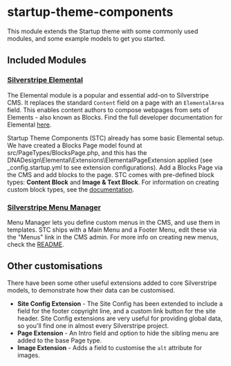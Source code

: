 # startup-theme-components

This module extends the Startup theme with some commonly used modules, and some example models to get you started.

## Included Modules

### [Silverstripe Elemental](https://github.com/silverstripe/silverstripe-elemental)
The Elemental module is a popular and essential add-on to Silverstripe CMS. It replaces the standard `Content` field on 
a page with an `ElementalArea` field. This enables content authors to compose webpages from sets of Elements - also 
known as Blocks. Find the full developer documentation for Elemental [here](https://docs.silverstripe.org/en/5/optional_features/elemental/).

Startup Theme Components (STC) already has some basic Elemental setup. We have created a Blocks Page model found at 
src/PageTypes/BlocksPage.php, and this has the DNADesign\Elemental\Extensions\ElementalPageExtension applied (see 
_config.startup.yml to see extension configurations). Add a Blocks Page via the CMS and add blocks to the page. STC 
comes with pre-defined block types: **Content Block** and **Image & Text Block**. For information on creating custom 
block types, see the [documentation](https://docs.silverstripe.org/en/5/optional_features/elemental/defining-you-own-elements/). 

### [Silverstripe Menu Manager](https://github.com/WPP-Public/akqa-nz-silverstripe-menumanager)
Menu Manager lets you define custom menus in the CMS, and use them in templates. STC ships with a Main Menu and a Footer
Menu, edit these via the "Menus" link in the CMS admin. For more info on creating new menus, check the [README](https://github.com/WPP-Public/akqa-nz-silverstripe-menumanager#silverstripe-menu-manager).

## Other customisations
There have been some other useful extensions added to core Silverstripe models, to demonstrate how their data can be 
customised.

* **Site Config Extension** - The Site Config has been extended to include a field for the footer copyright line, and a 
custom link button for the site header. Site Config extensions are very useful for providing global data, so you'll 
find one in almost every Silverstripe project.
* **Page Extension** - An Intro field and option to hide the sibling menu are added to the base Page type.
* **Image Extension** - Adds a field to customise the `alt` attribute for images.
